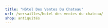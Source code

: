 ```yaml
---
title: "Hôtel Des Ventes Du Chateau"
url: /versailles/hotel-des-ventes-du-chateau/
shop: antiquités
---
```

